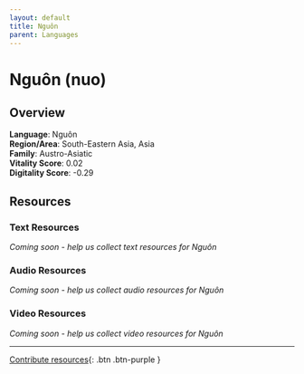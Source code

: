 ```yaml
---
layout: default
title: Nguôn
parent: Languages
---
```


# Nguôn (nuo)

## Overview

**Language**: Nguôn  
**Region/Area**: South-Eastern Asia, Asia  
**Family**: Austro-Asiatic  
**Vitality Score**: 0.02  
**Digitality Score**: -0.29  

## Resources

### Text Resources
*Coming soon - help us collect text resources for Nguôn*

### Audio Resources
*Coming soon - help us collect audio resources for Nguôn*

### Video Resources
*Coming soon - help us collect video resources for Nguôn*

---

[Contribute resources](https://fairtrain.github.io/){: .btn .btn-purple }
